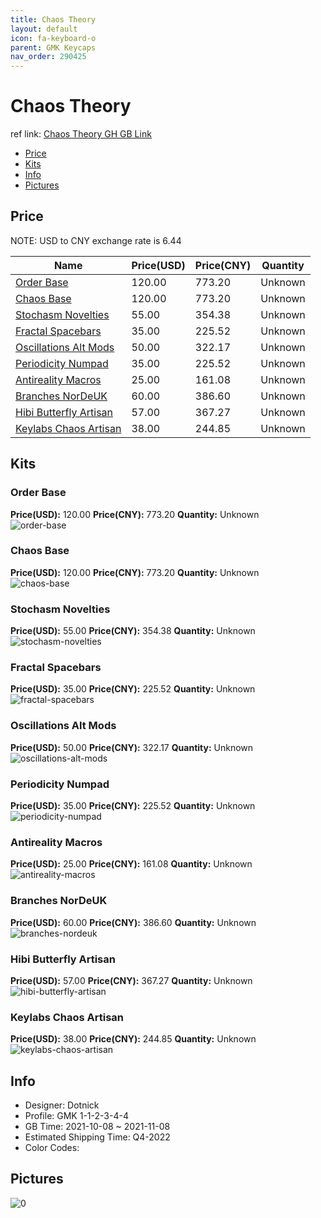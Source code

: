 ```yaml
---
title: Chaos Theory 
layout: default
icon: fa-keyboard-o
parent: GMK Keycaps
nav_order: 290425
---
```


# Chaos Theory 

ref link: [Chaos Theory GH GB Link](https://geekhack.org/index.php?topic=114642.0)

* [Price](#price)
* [Kits](#kits)
* [Info](#info)
* [Pictures](#pictures)

## Price

NOTE: USD to CNY exchange rate is 6.44

| Name          | Price(USD)   |  Price(CNY) | Quantity |
| ------------- | ------------ |  ---------- | -------- |
|[Order Base](#order-base)|120.00|773.20|Unknown|
|[Chaos Base](#chaos-base)|120.00|773.20|Unknown|
|[Stochasm Novelties](#stochasm-novelties)|55.00|354.38|Unknown|
|[Fractal Spacebars](#fractal-spacebars)|35.00|225.52|Unknown|
|[Oscillations Alt Mods](#oscillations-alt-mods)|50.00|322.17|Unknown|
|[Periodicity Numpad](#periodicity-numpad)|35.00|225.52|Unknown|
|[Antireality Macros](#antireality-macros)|25.00|161.08|Unknown|
|[Branches NorDeUK](#branches-nordeuk)|60.00|386.60|Unknown|
|[Hibi Butterfly Artisan](#hibi-butterfly-artisan)|57.00|367.27|Unknown|
|[Keylabs Chaos Artisan](#keylabs-chaos-artisan)|38.00|244.85|Unknown|


## Kits
### Order Base  
**Price(USD):** 120.00	**Price(CNY):** 773.20	**Quantity:** Unknown  
<img src="{{ 'assets/images/gmk-keycaps/Chaos-Theory/kits_pics/order-base.png' | relative_url }}" alt="order-base" class="image featured">

### Chaos Base  
**Price(USD):** 120.00	**Price(CNY):** 773.20	**Quantity:** Unknown  
<img src="{{ 'assets/images/gmk-keycaps/Chaos-Theory/kits_pics/chaos-base.png' | relative_url }}" alt="chaos-base" class="image featured">

### Stochasm Novelties  
**Price(USD):** 55.00	**Price(CNY):** 354.38	**Quantity:** Unknown  
<img src="{{ 'assets/images/gmk-keycaps/Chaos-Theory/kits_pics/stochasm-novelties.png' | relative_url }}" alt="stochasm-novelties" class="image featured">

### Fractal Spacebars  
**Price(USD):** 35.00	**Price(CNY):** 225.52	**Quantity:** Unknown  
<img src="{{ 'assets/images/gmk-keycaps/Chaos-Theory/kits_pics/fractal-spacebars.png' | relative_url }}" alt="fractal-spacebars" class="image featured">

### Oscillations Alt Mods  
**Price(USD):** 50.00	**Price(CNY):** 322.17	**Quantity:** Unknown  
<img src="{{ 'assets/images/gmk-keycaps/Chaos-Theory/kits_pics/oscillations-alt-mods.png' | relative_url }}" alt="oscillations-alt-mods" class="image featured">

### Periodicity Numpad  
**Price(USD):** 35.00	**Price(CNY):** 225.52	**Quantity:** Unknown  
<img src="{{ 'assets/images/gmk-keycaps/Chaos-Theory/kits_pics/periodicity-numpad.png' | relative_url }}" alt="periodicity-numpad" class="image featured">

### Antireality Macros  
**Price(USD):** 25.00	**Price(CNY):** 161.08	**Quantity:** Unknown  
<img src="{{ 'assets/images/gmk-keycaps/Chaos-Theory/kits_pics/antireality-macros.png' | relative_url }}" alt="antireality-macros" class="image featured">

### Branches NorDeUK  
**Price(USD):** 60.00	**Price(CNY):** 386.60	**Quantity:** Unknown  
<img src="{{ 'assets/images/gmk-keycaps/Chaos-Theory/kits_pics/branches-nordeuk.png' | relative_url }}" alt="branches-nordeuk" class="image featured">

### Hibi Butterfly Artisan  
**Price(USD):** 57.00	**Price(CNY):** 367.27	**Quantity:** Unknown  
<img src="{{ 'assets/images/gmk-keycaps/Chaos-Theory/kits_pics/hibi-butterfly-artisan.png' | relative_url }}" alt="hibi-butterfly-artisan" class="image featured">

### Keylabs Chaos Artisan  
**Price(USD):** 38.00	**Price(CNY):** 244.85	**Quantity:** Unknown  
<img src="{{ 'assets/images/gmk-keycaps/Chaos-Theory/kits_pics/keylabs-chaos-artisan.png' | relative_url }}" alt="keylabs-chaos-artisan" class="image featured">

## Info
* Designer: Dotnick  
* Profile: GMK 1-1-2-3-4-4  
* GB Time: 2021-10-08 ~ 2021-11-08  
* Estimated Shipping Time: Q4-2022  
* Color Codes:  


## Pictures  
<img src="{{ 'assets/images/gmk-keycaps/Chaos-Theory/rendering_pics/0.jpg' | relative_url }}" alt="0" class="image featured">
